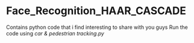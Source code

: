 # Face_Recognition_HAAR_CASCADE
Contains python code that i find interesting to share with you guys
Run the code using *car & pedestrian tracking.py*
